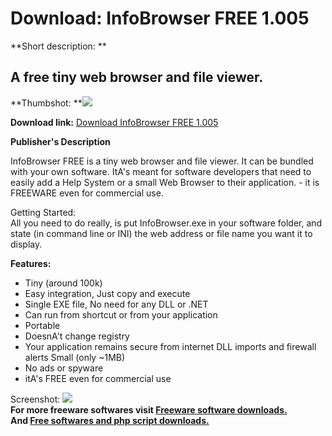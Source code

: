 # Download: InfoBrowser FREE 1.005

**Short description: **

## A free tiny web browser and file viewer.

  
**Thumbshot: **![](http://www.freewarefiles.com/screenshot/infobrwsr_md.jpg)   
  
**Download link:** [Download InfoBrowser FREE 1.005](http://freesoftwares.boysofts.com/InfoBrowser-FREE_program_76988.html)  
  

**Publisher's Description**  
  

InfoBrowser FREE is a tiny web browser and file viewer. It can be bundled with
your own software. ItA's meant for software developers that need to easily add
a Help System or a small Web Browser to their application. - it is FREEWARE
even for commercial use.

Getting Started:  
All you need to do really, is put InfoBrowser.exe in your software folder, and
state (in command line or INI) the web address or file name you want it to
display.

**Features:**

  * Tiny (around 100k) 
  * Easy integration, Just copy and execute 
  * Single EXE file, No need for any DLL or .NET 
  * Can run from shortcut or from your application 
  * Portable 
  * DoesnA't change registry 
  * Your application remains secure from internet DLL imports and firewall alerts Small (only ~1MB) 
  * No ads or spyware 
  * itA's FREE even for commercial use 

  
  
Screenshot: ![](http://www.freewarefiles.com/screenshot/infobrwsr.jpg)  
**For more freeware softwares visit [Freeware software downloads.](http://freesoftwares.boysofts.com/)**   
**And [Free softwares and php script downloads.](http://www.boysofts.com/)**

